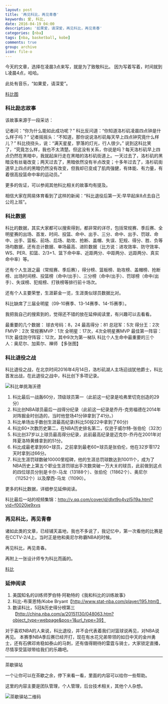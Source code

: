 ```yaml
---
layout: post
title: '再见科比，再见青春'
keywords: 爱, 科比,
date: 2016-04-19 04:00
description: '如果爱，请深爱，再见科比，再见青春'
categories: [nba]
tags: [nba, basketball, kobe]
comments: true
group: archive
icon: file-o
---
```


今天的文章，选择在凌晨3点来写，就是为了致敬科比。 因为写着写着，时间就到L凌晨4点，哈哈。

此处有音乐，“如果爱，请深爱”。

<!-- more -->
[科比图](http://mmbiz.qpic.cn/mmbiz/2jnWxKdgFb8NRyLicKQcGkgq8oJbYs1VvZqN5uLVSyV0xXWuMANyYmBBY1GV0FluvNOm2xHD2ZEEekCEA8Lh0Fg/640?wx_fmt=jpeg&wxfrom=5&wx_lazy=1)

### 科比励志故事 ###

该故事来源于一段采访：

记者问：“你为什么能如此成功呢？”
科比反问道：“你知道洛杉矶凌晨四点钟是什么样子吗？”
记者摇摇头：“不知道，那你说说洛杉矶每天早上四点钟究竟什么样儿？”
科比挠挠头，说：“满天星星，寥落的灯光，行人很少。”
说到这科比笑了，“究竟怎么样，我也不太清楚。但这没有关系，你说是吗？每天洛杉矶早上四点仍然在黑暗中，我就起床行走在黑暗的洛杉矶街道上。一天过去了，洛杉矶的黑暗没有丝毫改变；两天过去了，黑暗依然没有半点改变；十多年过去了，洛杉矶街道早上四点的黑暗仍然没有改变，但我却已变成了肌肉强健，有体能、有力量，有着很高投篮命中率的运动员。”

更多的佐证，可以参阅其他科比相关的故事均有提及。

相信大家在网易体育看到了这样的新闻：“科比退役后第一天:早早起床8点去自己公司上班”。

### 科比数据 ###

科比的数据，其实大家都可以搜索得到，都非常的详尽，包括常规赛、季后赛、全明星赛的出场、首发、时间、投篮、命中、出手、三分、命中、出手、罚球、命中、出手、篮板、前场、后场、助攻、抢断、盖帽、失误、犯规、得分、胜、负等场均数据，还有总计数据、单场最高、进阶数据（比方说：进攻效率、防守效率、WS、PER、扣篮、2/3+1、篮下命中率、近距两分、中距两分、远距两分、真实命中率）等。

还有个人生涯之最（常规赛、季后赛），得分榜、篮板榜、助攻榜、盖帽榜、抢断榜、出场时间榜、投篮榜（命中/出手）、三分榜（命中/出手）、罚球榜（命中/出手）、失误榜、犯规榜、打铁榜等排行前十场次。

还有个人主要荣誉，生涯薪金一览，生涯类似球员数据比对。

科比缺席了三届全明星（09-10赛季、13-14赛季、14-15赛季）。

我把我自己的搜索到的，觉得还不错的放在延伸阅读里，有兴趣可以去看看。

最重要的几个数据：
球衣号码：8，24
最高得分：81
总冠军：5次
得分王：2次
FMVP：2次
常规赛MVP：1次
全明星：17次，4次全明星赛MVP
最佳第一阵容：11次
最佳防守阵容：12次，其中9次为第一梯队
科比个人生命中最重要的三个人：奥尼尔、加索尔、禅师
【多张图】


### 科比退役之战 ###

科比退役之战，在北京时间2016年4月14日，洛杉矶湖人主场迎战犹他爵士，科比首发出战，在此退役之战中，科比创下多项记录。

![科比单挑海沃德](http://img1.gtimg.com/sports/pics/hv1/226/138/2052/133466716.jpg)

1. 科比最后一战轰60分，顶级球员第一（此前这一纪录是哈弗里切克创造的29分）
2. 科比创NBA球员最后一战得分纪录（此前这一纪录是乔丹-克劳福德在2014年对阵掘金时创造的，当时他登场41分钟拿到了41分。）
3. 科比单场出手数创生涯最高纪录(科比50投22中拿到了60分)
4. 科比60+次数历史第二，在NBA历史排名第二，仅逊于威尔特-张伯伦（32次）
5. 科比创37岁以上球员最高得分纪录，此前最高纪录是迈克尔-乔丹在2001年对阵夏洛特黄蜂拿到的51分。
6. 科比成最老拿到60+球员，之前拿到最老60+球员是张伯伦，他在32岁零172天时拿到过66分。
7. 科比生涯罚球数破10000里程碑，他的生涯总罚球数达到10011个，成为了NBA历史上第五个职业生涯罚球出手次数突破一万大关的球员，此前做到这点的四位球员分别是卡尔-马龙（13188个）、张伯伦（11862个）、奥尼尔（11252个）以及摩西-马龙（11090）。

更多的科比数据，详细参见延伸阅读。

科比最后一站的视频集锦：http://v.qq.com/cover/d/dlxt9o4vzl5i19a.html?vid=f0020je9xvs

### 再见科比，再见青春 ###

诸如此类的文章，已经铺天盖地，我也不多说了，我记忆中，第一次看他的比赛是在CCTV-2/4上。当时正是他和奥尼尔称霸NBA的时候。

再见科比，再见青春。

再附上一张设计师专为科比而画的。

[科比](http://mmbiz.qpic.cn/mmbiz/2jnWxKdgFb8NRyLicKQcGkgq8oJbYs1VvU9oTA4nbFFOMjmjGkH6ziaGf7tVH6dEMlxpm2MOtUkcGXqUrUWMic3Xg/640?wx_fmt=jpeg&wxfrom=5&wx_lazy=1)

### 延伸阅读 ###

1. 美国知名的训练师罗伯特·阿勒特的《我和科比的训练故事》
2. 科比-布莱恩特/Kobe Bryant【http://www.stat-nba.com/player/195.html】
3. 数读科比，5冠&历史得分榜第三【http://china.nba.com/a/20151130/048063.htm?object_type=webpage&pos=1&url_type=39】

对于喜欢NBA的人来说，科比退役，并不会代表着我们对篮球说再见，对NBA说再见。
本赛季NBA季后赛已经开打，现在有水花兄弟带领的如日中天的金州勇士，还有石佛邓肯稳如泰山的马刺，还有值得期待的雷霆与骑士，大家锁定直播，尽情享受篮球带给我们的乐趣吧。

----

茶歇驿站

一个让你可以在茶歇之余，停下来看一看，里面的内容可以给你一些帮助。

这里的内容主要是团队管理，个人管理，后台技术相关，其他个人杂想。

![茶歇驿站二维码]()

